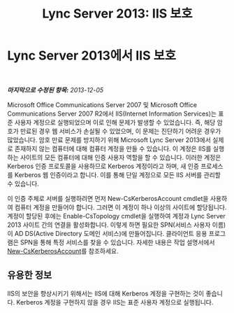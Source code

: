﻿---
title: 'Lync Server 2013: IIS 보호'
TOCTitle: Lync Server 2013에서 IIS 보호
ms:assetid: a67171a6-6703-4e09-abb3-35d335bb674e
ms:mtpsurl: https://technet.microsoft.com/ko-kr/library/Dn518332(v=OCS.15)
ms:contentKeyID: 60504742
ms.date: 08/10/2015
mtps_version: v=OCS.15
ms.translationtype: HT
---

# Lync Server 2013에서 IIS 보호

 

_**마지막으로 수정된 항목:** 2013-12-05_

Microsoft Office Communications Server 2007 및 Microsoft Office Communications Server 2007 R2에서 IIS(Internet Information Services)는 표준 사용자 계정으로 실행되었으며 이로 인해 문제가 발생할 수 있었습니다. 즉, 해당 암호가 만료된 경우 웹 서비스가 손실될 수 있었으며, 이 문제는 진단하기 어려운 경우가 많았습니다. 암호 만료 문제를 방지하기 위해 Microsoft Lync Server 2013에서 실제로 존재하지 않는 컴퓨터에 대해 컴퓨터 계정을 만들 수 있습니다. 이 계정은 IIS를 실행하는 사이트의 모든 컴퓨터에 대해 인증 사용자 역할을 할 수 있습니다. 이러한 계정은 Kerberos 인증 프로토콜을 사용하므로 Kerberos 계정이라고 하며, 새 인증 프로세스를 Kerberos 웹 인증이라고 합니다. 이를 통해 단일 계정으로 모든 IIS 서버를 관리할 수 있습니다.

이 인증 주체로 서버를 실행하려면 먼저 New-CsKerberosAccount cmdlet을 사용하여 컴퓨터 계정을 만들어야 합니다. 그러면 이 계정이 하나 이상의 사이트에 할당됩니다. 계정이 할당된 후에는 Enable-CsTopology cmdlet을 실행하여 계정과 Lync Server 2013 사이트 간의 연결을 활성화합니다. 이렇게 하면 필요한 SPN(서비스 사용자 이름)이 AD DS(Active Directory 도메인 서비스)에 만들어집니다. 클라이언트 응용 프로그램은 SPN을 통해 특정 서비스를 찾을 수 있습니다. 자세한 내용은 작업 설명서에서 [New-CsKerberosAccount](new-cskerberosaccount.md)를 참조하세요.

## 유용한 정보

IIS의 보안을 향상시키기 위해서는 IIS에 대해 Kerberos 계정을 구현하는 것이 좋습니다. Kerberos 계정을 구현하지 않을 경우 IIS는 표준 사용자 계정으로 실행됩니다.

